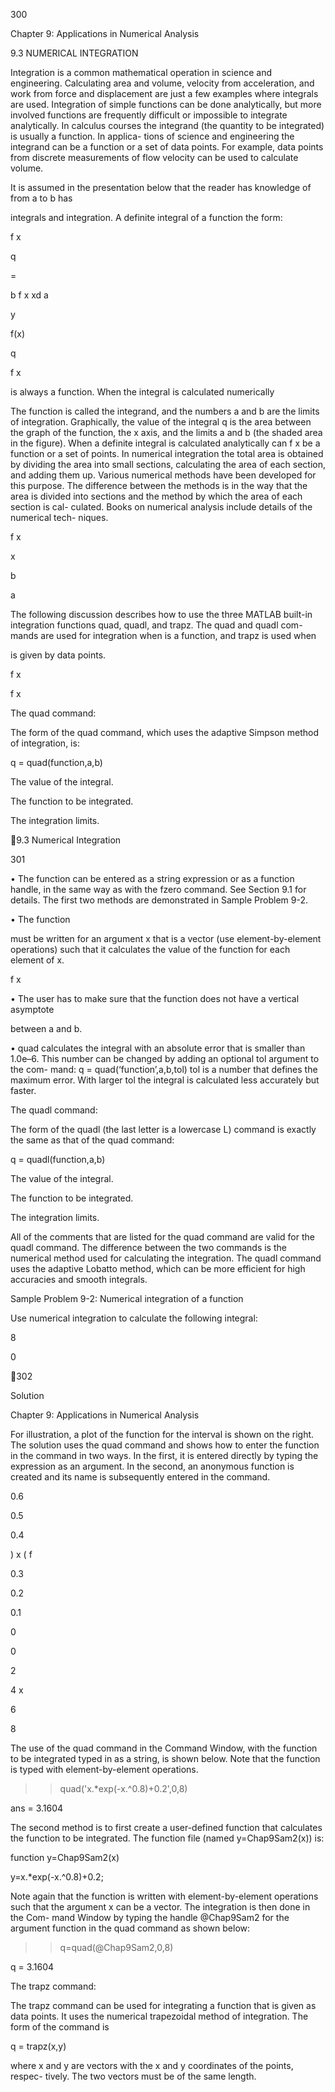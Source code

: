 300

Chapter 9: Applications in Numerical Analysis

9.3 NUMERICAL INTEGRATION

Integration  is  a  common  mathematical  operation  in  science  and  engineering.
Calculating area and volume, velocity from acceleration, and work from force
and displacement are just a few examples where integrals are used. Integration
of  simple  functions  can  be  done  analytically,  but  more  involved  functions  are
frequently  difficult  or  impossible  to  integrate  analytically.  In  calculus  courses
the integrand  (the quantity  to be integrated) is usually a function. In  applica-
tions of science and engineering the integrand can be a function or a set of data
points.  For  example,  data  points  from  discrete  measurements  of  flow  velocity
can be used to calculate volume.

It  is  assumed  in  the  presentation  below  that  the  reader  has  knowledge  of
 from a to b has

integrals and integration. A definite integral of a function
the form:

f x

q

=

b
f x xd
a

y

f(x)

q

f x

 is always a function. When the integral is calculated numerically

The function
 is called the integrand, and the
numbers  a  and  b  are  the  limits  of  integration.
Graphically, the value of the integral q is the area
between the graph of the function, the x axis, and
the limits a and b (the shaded area in the figure).
When a definite integral is calculated analytically
 can
f x
be  a  function  or  a  set  of  points.  In  numerical  integration  the  total  area  is
obtained  by dividing  the area  into  small sections, calculating the  area  of each
section, and adding them up. Various numerical methods have been developed
for this purpose. The difference between the methods is in the way that the area
is divided into sections and the method by which the area of each section is cal-
culated.  Books  on  numerical  analysis  include  details  of  the  numerical  tech-
niques.

f x

x

b

a

The following discussion describes how to use the three MATLAB built-in
integration functions quad, quadl, and trapz. The quad and quadl com-
mands  are  used  for  integration  when
  is  a  function,  and  trapz  is  used
when

 is given by data points.

f x

f x

The quad command:

The form of the quad command, which uses the adaptive Simpson method of
integration, is:

q = quad(function,a,b)

The value of the integral.

The  function  to
be integrated.

The integration limits.

9.3 Numerical Integration

301

• The function can be entered as a string expression or as a function handle, in the
same way as with the fzero command. See Section 9.1 for details. The first two
methods are demonstrated in Sample Problem 9-2.

• The  function

  must  be  written  for  an  argument  x  that  is  a  vector  (use
element-by-element operations) such that it calculates the value of the function
for each element of x.

f x

• The user has to make sure that the function does not have a vertical asymptote

between a and b.

• quad calculates the integral with an absolute error that is smaller than 1.0e–6.
This number can be changed by adding an optional tol argument to the com-
mand:
      q = quad(‘function’,a,b,tol)
tol is a number that defines the maximum error. With larger tol the integral is
calculated less accurately but faster.

The quadl command:

The form of the quadl (the last letter is a lowercase L) command is exactly the
same as that of the quad command:

q = quadl(function,a,b)

The value of the integral.

The  function  to
be integrated.

The integration limits.

All  of  the  comments  that  are  listed  for  the  quad  command  are  valid  for  the
quadl command. The difference between the two commands is the numerical
method  used  for  calculating  the  integration.  The  quadl  command  uses  the
adaptive Lobatto method, which can be more efficient for high accuracies and
smooth   integrals.

Sample Problem 9-2: Numerical integration of a function

Use numerical integration to calculate the following integral:

8

0

302

Solution

Chapter 9: Applications in Numerical Analysis

For illustration, a plot of the function for the
interval
 is shown on the right. The
solution uses the quad command and shows
how to enter the function in the command in
two ways. In the first, it is entered directly by
typing the expression as an argument. In the
second,  an  anonymous  function  is  created
and  its  name  is  subsequently  entered  in  the
command.

0.6

0.5

0.4

)
x
(
f

0.3

0.2

0.1

0

0

2

4
x

6

8

The use of the quad command in the Command Window, with the function
to be integrated typed in as a string, is shown below. Note that the function is
typed with element-by-element operations.

>> quad('x.*exp(-x.^0.8)+0.2',0,8)

ans =
    3.1604

The second method is to first create a user-defined function that calculates
the function to be integrated. The function file (named y=Chap9Sam2(x)) is:

function y=Chap9Sam2(x)

y=x.*exp(-x.^0.8)+0.2;

Note again that the function is written with element-by-element operations such
that the argument x can be a vector. The integration is then done in the Com-
mand Window by typing the handle @Chap9Sam2 for the argument function
in the quad command as shown below:

>> q=quad(@Chap9Sam2,0,8)

q =
    3.1604

The trapz command:

The  trapz  command  can  be  used  for  integrating  a  function  that  is  given  as
data points. It uses the numerical trapezoidal method of integration. The form
of the command is

q = trapz(x,y)

where x and  y  are vectors with the x and y coordinates of the points, respec-
tively. The two vectors must be of the same length.

